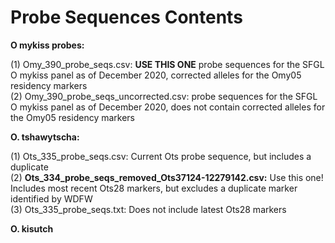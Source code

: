 # Probe Sequences Contents

<b>O mykiss probes:</b>  

(1) Omy_390_probe_seqs.csv: <b>USE THIS ONE</b> probe sequences for the SFGL O mykiss panel as of December 2020, corrected alleles for the Omy05 residency markers  
(2) Omy_390_probe_seqs_uncorrected.csv: probe sequences for the SFGL O mykiss panel as of December 2020, does not contain corrected alleles for the Omy05 residency markers  

<b>O. tshawytscha:  </b> 

(1) Ots_335_probe_seqs.csv: Current Ots probe sequence, but includes a duplicate  
(2) **Ots_334_probe_seqs_removed_Ots37124-12279142.csv:** Use this one! Includes most recent Ots28 markers, but excludes a duplicate marker identified by WDFW  
(3) Ots_335_probe_seqs.txt: Does not include latest Ots28 markers

<b>O. kisutch  </b> 
